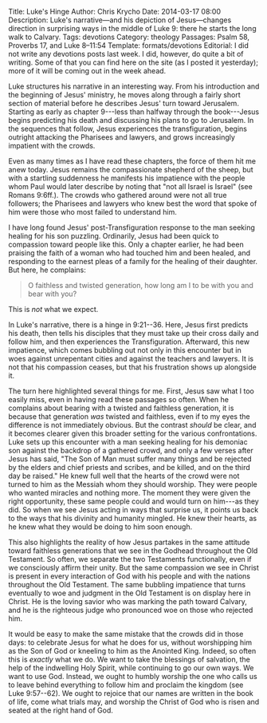 Title: Luke's Hinge
Author: Chris Krycho
Date: 2014-03-17 08:00
Description: Luke's narrative&mdash;and his depiction of Jesus&mdash;changes direction in surprising ways in the middle of Luke 9: there he starts the long walk to Calvary.
Tags: devotions
Category: theology
Passages: Psalm 58, Proverbs 17, and Luke 8–11:54
Template: formats/devotions
Editorial: I did not write any devotions posts last week. I did, however, do quite a bit of writing. Some of that you can find here on the site (as I posted it yesterday); more of it will be coming out in the week ahead.

Luke structures his narrative in an interesting way. From his introduction and the beginning of Jesus' ministry, he moves along through a fairly short section of material before he describes Jesus' turn toward Jerusalem. Starting as early as chapter 9---less than halfway through the book---Jesus begins predicting his death and discussing his plans to go to Jerusalem. In the sequences that follow, Jesus experiences the transfiguration, begins outright attacking the Pharisees and lawyers, and grows increasingly impatient with the crowds.

Even as many times as I have read these chapters, the force of them hit me anew today. Jesus remains the compassionate shepherd of the sheep, but with a startling suddenness he manifests his impatience with the people whom Paul would later describe by noting that "not all Israel is Israel" (see Romans 9:6ff.). The crowds who gathered around were not all true followers; the Pharisees and lawyers who knew best the word that spoke of him were those who most failed to understand him.

I have long found Jesus' post-Transfiguration response to the man seeking healing for his son puzzling. Ordinarily, Jesus had been quick to compassion toward people like this. Only a chapter earlier, he had been praising the faith of a woman who had touched him and been healed, and responding to the earnest pleas of a family for the healing of their daughter. But here, he complains:

> O faithless and twisted generation, how long am I to be with you and bear with you?

This is *not* what we expect.

In Luke's narrative, there is a hinge in 9:21--36. Here, Jesus first predicts his death, then tells his disciples that they must take up their cross daily and follow him, and then experiences the Transfiguration. Afterward, this new impatience, which comes bubbling out not only in this encounter but in woes against unrepentant cities and against the teachers and lawyers. It is not that his compassion ceases, but that his frustration shows up alongside it.

The turn here highlighted several things for me. First, Jesus saw what I too easily miss, even in having read these passages so often. When he complains about bearing with a twisted and faithless generation, it is because that generation *was* twisted and faithless, even if to my eyes the difference is not immediately obvious. But the contrast *should* be clear, and it becomes clearer given this broader setting for the various confrontations. Luke sets up this encounter with a man seeking healing for his demoniac son against the backdrop of a gathered crowd, and only a few verses after Jesus has said, "The Son of Man must suffer many things and be rejected by the elders and chief priests and scribes, and be killed, and on the third day be raised." He knew full well that the hearts of the crowd were not turned to him as the Messiah whom they should worship. They were people who wanted miracles and nothing more. The moment they were given the right opportunity, these same people could and would turn on him---as they did. So when we see Jesus acting in ways that surprise us, it points us back to the ways that his divinity and humanity mingled. He knew their hearts, as he knew what they would be doing to him soon enough.

This also highlights the reality of how Jesus partakes in the same attitude toward faithless generations that we see in the Godhead throughout the Old Testament. So often, we separate the two Testaments functionally, even if we consciously affirm their unity. But the same compassion we see in Christ is present in every interaction of God with his people and with the nations throughout the Old Testament. The same bubbling impatience that turns eventually to woe and judgment in the Old Testament is on display here in Christ. He is the loving savior who was marking the path toward Calvary, and he is the righteous judge who pronounced woe on those who rejected him.

It would be easy to make the same mistake that the crowds did in those days: to celebrate Jesus for what he does for us, without worshipping him as the Son of God or kneeling to him as the Anointed King. Indeed, so often this is *exactly* what we do. We want to take the blessings of salvation, the help of the indwelling Holy Spirit, while continuing to go our own ways. We want to use God. Instead, we ought to humbly worship the one who calls us to leave behind everything to follow him and proclaim the kingdom (see Luke 9:57--62). We ought to rejoice that our names are written in the book of life, come what trials may, and worship the Christ of God who is risen and seated at the right hand of God.